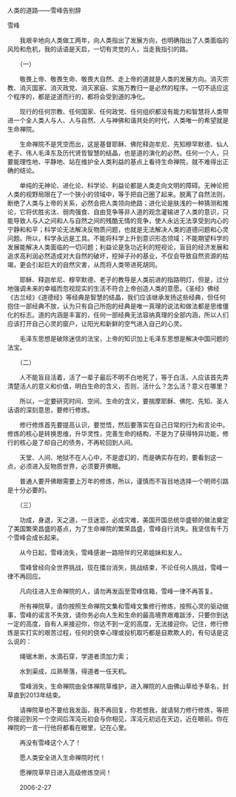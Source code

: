 人类的道路——雪峰告别辞

雪峰


　　我艰辛地向人类做工两年，向人类指出了发展方向，也明确指出了人类面临的风险和危机，我的话语是天启，一切有灵觉的人，当走我指引的路。


　　（一）

　　敬畏上帝、敬畏生命、敬畏大自然、走上帝的道就是人类的发展方向。消灭宗教、消灭国家、消灭政党、消灭家庭、实施万教归一是必然的程序。一切不适应这个程序的，都是逆道而行的，都将会受到道的净化。

　　现行的任何宗教、任何国家、任何政党、任何组织都没有能力和智慧将人类带进一个全人类人与人、人与自然、人与神佛和谐共处的时代，人类唯一的希望就是生命禅院。

　　生命禅院不是凭空而出，这是基督耶稣、佛陀释迦牟尼、先知穆罕默德、仙人老子、伟人毛泽东及历代贤哲智慧的结晶，也是道的演化的必然。任何一个人，只要能理性地、平静地、站在维护全人类利益的基点上看待生命禅院，就不难得出正确的结论。

　　单纯的无神论、进化论、科学论、利益论都是人类走向文明的障碍。无神论把人类的视野局限在了一个狭小的领域中，等于把自己圈了起来。脱离了自然法则，断绝了人类与上帝的关系，必然会把人类领向绝路；进化论是肤浅的一种猜测和推论，它将优胜劣汰、弱肉强食、自由竞争等非人道的观念灌输进了人类的意识，只能导致人与人之间和人与自然之间的残酷无情的竞争，使人永远无法享受到内心的宁静和和平；科学论无法解决反物质问题，也就是无法解决人类的道德问题和心灵问题。所以，科学永远是工具。不能将科学上升到意识形态领域；不能期望科学的发展能解决人类面临的一切问题；利益论是急功近利的短视论，盲目的经济发展和追求高利润必然造成对大自然的破坏，挖掉子孙的基业，不仅会导致自然资源的枯竭，更会引起巨大的自然灾害，从而将人类带进死胡同。

　　耶稣、释迦牟尼、穆罕默德、老子的教导是人类前进的指路明灯，但是，过分地强调未来的幸福而忽视现实的生活不符合上帝创造人类的意愿。《圣经》佛经《古兰经》《道德经》等经典是智慧的结晶，我们应该继承发扬这些经典，但任何抱住一部经典不放，认为只有自己所抱的经典是唯一真理的说法和做法都是思维僵化的标志。道的内涵是丰富的，任何一部经典无法容纳真理的全部内涵，所以人们应该打开自己心灵的窗户，让阳光和新鲜的空气进入自己的心灵。

　　毛泽东思想是破除迷信的法宝，上帝的知识加上毛泽东思想是解决中国问题的法宝。


　　（二）

　　人不能盲目活着，活了一辈子最后不明不白地死了，等于白活，人应该首先弄清楚活人的意义和价值，明白生命的含义，否则，活什么？怎么活？意义在哪里？


　　所以，一定要研究时间、空间、生命的含义，要揣摩耶稣、佛陀、先知、圣人话语的深刻意思，要修行修炼。

　　修行修炼首先要提高认识，要觉悟，然后要落实在自己日常的行为和言论中。修炼的核心是转换思维，升华灵性，完善生命的结构，不是为了获得特异功能，修行的核心是了却自己的债务，不再轮回到人间。

　　天堂、人间、地狱不在人心中，不是虚幻的，而是确实存在的，要看到这一点，必须进入反物质世界，必须要开佛眼。

　　普通人要开佛眼需要上万年的修炼，所以，谨慎而不盲目地选择一个明师引路是十分必要的。


　　（三）

　　功成，身退，天之道，一旦迷恋，必成灾难，美国开国总统华盛顿的做法奠定了美国繁荣昌盛的基点，为了生命禅院的繁荣昌盛，雪峰自行消失。我坚信有千万个雪峰会成长起来。

　　从今日起，雪峰消失，雪峰感谢一路陪伴的兄弟姐妹和友人。

　　雪峰曾经向全世界挑战，现在擂台消失，挑战结束，不论任何人挑战，雪峰一律不再回应。

　　凡向往进入生命禅院的人，请勿再发函至雪峰信箱，雪峰一律不再答复。

　　所有禅院草，请你按照生命禅院文集和雪峰文集修行修炼，按照心灵的驱动做事，雪峰的诺言不失效，请你务必向人生和生命的最高境界艰难跋涉，只要你到达一定的高度，自有人来接迎你，你达不到一定的高度，无法接迎你。记住，修行修炼是实打实的艰苦过程，任何的侥幸心理或投机取巧都是自欺欺人的，有句话是这么说的：

　　绳锯木断，水滴石穿，学道者须加力索；

　　水到渠成，瓜熟蒂落，得道者一任天机。

　　雪峰消失，生命禅院由全体禅院草维护，进入禅院的人由佛山草给予草名，封草直到2013年结束。

　　请禅院草也不要给我发函，我不再回复，你若想我，就请努力修行修炼，等把你接迎到另一个空间后浑沌元初会与你相见，浑沌元初远在天边，近在眼前。你在禅院的一言一行他将都看在眼里，记在心里。

　　再没有雪峰这个人了！

　　愿人类安全进入生命禅院时代！

　　愿禅院草早日进入高级修炼空间！

　　2006-2-27



